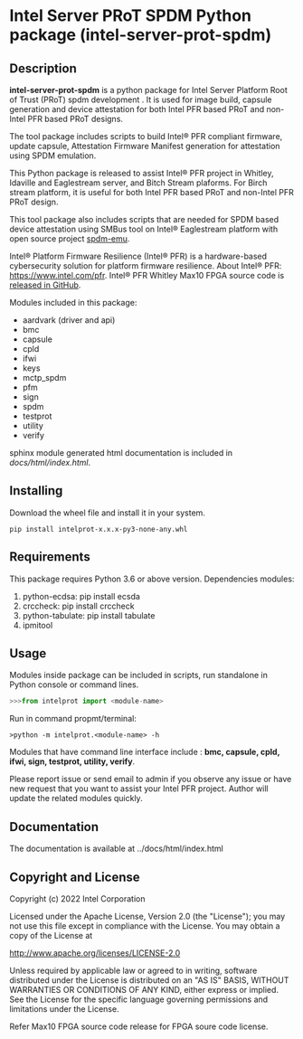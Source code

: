 # Intel Server PRoT SPDM Python package (intel-server-prot-spdm)

## Description

**intel-server-prot-spdm** is a python package for Intel Server Platform Root of Trust (PRoT) 
spdm development . It is used for image build, capsule generation and device attestation 
for both Intel PFR based PRoT and non-Intel PFR based PRoT designs.

The tool package includes scripts to build Intel® PFR compliant firmware, update
capsule, Attestation Firmware Manifest generation for attestation using SPDM emulation. 

This Python package is released to assist Intel® PFR project in Whitley, Idaville and Eaglestream server,
and Bitch Stream plaforms. For Birch stream platform, it is useful for both Intel PFR based PRoT 
and non-Intel PFR PRoT design.

This tool package also includes scripts that are needed for SPDM based
device attestation using SMBus tool on Intel® Eaglestream platform with
open source project [spdm-emu](https://github.com/DMTF/spdm-emu).

Intel® Platform Firmware Resilience (Intel® PFR) is a hardware-based
cybersecurity solution for platform firmware resilience. About Intel®
PFR: <https://www.intel.com/pfr>. Intel® PFR Whitley Max10 FPGA source code is [released in
GitHub](https://github.com/intel/platform-firmware-resiliency%3E).

Modules included in this package:

-   aardvark (driver and api)
-   bmc
-   capsule
-   cpld
-   ifwi
-   keys
-   mctp_spdm
-   pfm
-   sign
-   spdm
-   testprot
-   utility
-   verify

sphinx module generated html documentation is included in
*docs/html/index.html*.

## Installing

Download the wheel file and install it in your system.

``` console
pip install intelprot-x.x.x-py3-none-any.whl
```

## Requirements

This package requires Python 3.6 or above version. Dependencies modules:

1.  python-ecdsa: pip install ecsda
2.  crccheck: pip install crccheck
3.  python-tabulate: pip install tabulate
4.  ipmitool

## Usage

Modules inside package can be included in scripts, run standalone in
Python console or command lines.

``` python
>>>from intelprot import <module-name>
```

Run in command propmt/terminal:

    >python -m intelprot.<module-name> -h

Modules that have command line interface include : **bmc, capsule, cpld,
ifwi, sign, testprot, utility, verify**.

Please report issue or send email to admin if you observe any issue or
have new request that you want to assist your Intel PFR project. Author
will update the related modules quickly.

## Documentation

The documentation is available at ../docs/html/index.html

## Copyright and License

Copyright (c) 2022 Intel Corporation

Licensed under the Apache License, Version 2.0 (the \"License\"); you
may not use this file except in compliance with the License. You may
obtain a copy of the License at

<http://www.apache.org/licenses/LICENSE-2.0>

Unless required by applicable law or agreed to in writing, software
distributed under the License is distributed on an \"AS IS\" BASIS,
WITHOUT WARRANTIES OR CONDITIONS OF ANY KIND, either express or implied.
See the License for the specific language governing permissions and
limitations under the License.

Refer Max10 FPGA source code release for FPGA soure code license.
